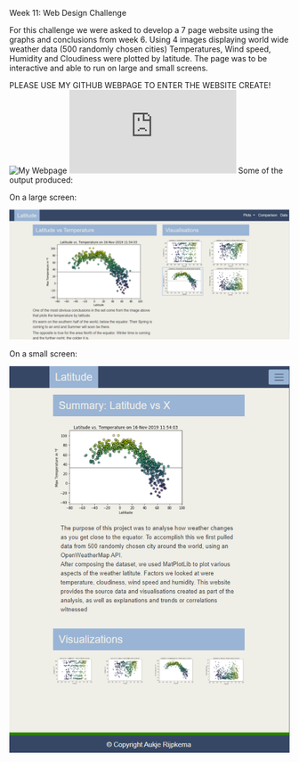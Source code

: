 Week 11: Web Design Challenge

For this challenge we were asked to develop a 7 page website using the graphs and conclusions from week 6.
Using 4 images displaying world wide weather data (500 randomly chosen cities) Temperatures, Wind speed, Humidity and Cloudiness were plotted by latitude. The page was to be interactive and able to run on large and small screens.

PLEASE USE MY GITHUB WEBPAGE TO ENTER THE WEBSITE CREATE!
![My Webpage](https://dutchds.github.io/)
![The Weather Visualization App](https://dutchds.github.io/WebVisualizations/landing.html)
Some of the output produced:

On a large screen:

![Large_screen.png](Images/Large_screen.png) 


On a small screen:

![Small_screen.png](Images/Small_screen.png) 